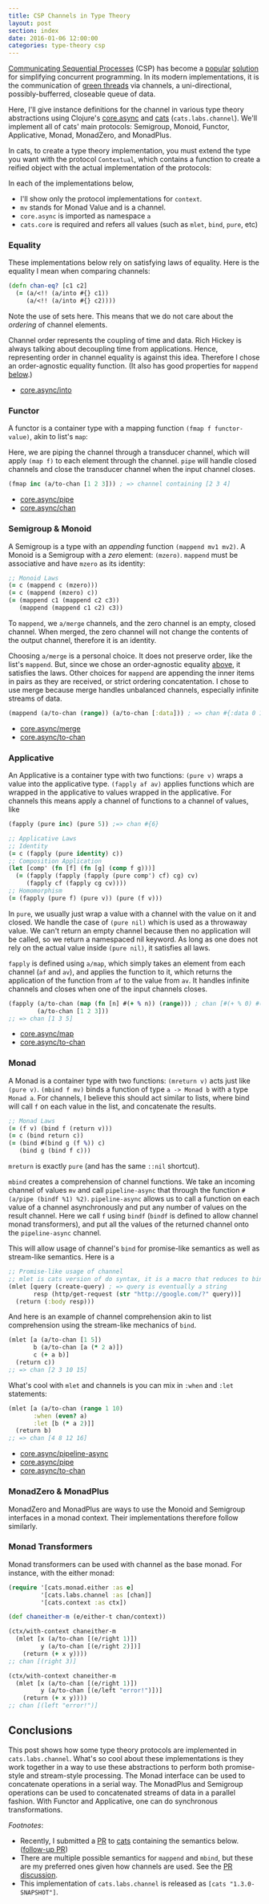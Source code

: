 ```yaml
---
title: CSP Channels in Type Theory
layout: post
section: index
date: 2016-01-06 12:00:00
categories: type-theory csp
---
```


[Communicating Sequential Processes][csp] (CSP) has become a [popular][go-concurrency] [solution][core-async] for simplifying concurrent programming. In its modern implementations, it is the communication of [green threads][green-threads] via channels, a uni-directional, possibly-bufferred, closeable queue of data.

Here, I'll give instance definitions for the channel in various type theory abstractions using Clojure's [core.async][core-async] and [cats][cats] (`cats.labs.channel`). We'll implement all of cats' main protocols: Semigroup, Monoid, Functor, Applicative, Monad, MonadZero, and MonadPlus.

<!--break-->

In cats, to create a type theory implementation, you must extend the type you want with the protocol `Contextual`, which contains a function to create a reified object with the actual implementation of the protocols:

<code data-gist-id="cf00fa7ed9259b9951ee" data-gist-line="109-112"></code>

In each of the implementations below,

- I'll show only the protocol implementations for `context`.
- `mv` stands for Monad Value and is a channel.
- `core.async` is imported as namespace `a`
- `cats.core` is required and refers all values (such as `mlet`, `bind`, `pure`, etc)

### Equality

These implementations below rely on satisfying laws of equality. Here is the equality I mean when comparing channels:

```clojure
(defn chan-eq? [c1 c2]
  (= (a/<!! (a/into #{} c1))
     (a/<!! (a/into #{} c2))))
```

Note the use of sets here. This means that we do not care about the _ordering_ of channel elements.

Channel order represents the coupling of time and data. Rich Hickey is always talking about decoupling time from applications. Hence, representing order in channel equality is against this idea. Therefore I chose an order-agnostic equality function. (It also has good properties for `mappend` [below](#semigroup--monoid).)

- [core.async/into](https://clojure.github.io/core.async/#clojure.core.async/into)

### Functor

A functor is a container type with a mapping function `(fmap f functor-value)`, akin to list's `map`:

<code data-gist-id="cf00fa7ed9259b9951ee" data-gist-line="65-67"></code>

Here, we are piping the channel through a transducer channel, which will apply `(map f)` to each element through the channel. `pipe` will handle closed channels and close the transducer channel when the input channel closes.

```clojure
(fmap inc (a/to-chan [1 2 3])) ; => channel containing [2 3 4]
```

- [core.async/pipe](https://clojure.github.io/core.async/#clojure.core.async/pipe)
- [core.async/chan](https://clojure.github.io/core.async/#clojure.core.async/chan)



### Semigroup & Monoid

A Semigroup is a type with an _appending_ function `(mappend mv1 mv2)`. A Monoid is a Semigroup with a _zero_ element: `(mzero)`. `mappend` must be associative and have `mzero` as its identity:

```clojure
;; Monoid Laws
(= c (mappend c (mzero)))
(= c (mappend (mzero) c))
(= (mappend c1 (mappend c2 c3))
   (mappend (mappend c1 c2) c3))
```

<code data-gist-id="cf00fa7ed9259b9951ee" data-gist-line="69-75"></code>

To `mappend`, we `a/merge` channels, and the zero channel is an empty, closed channel. When merged, the zero channel will not change the contents of the output channel, therefore it is an identity.

Choosing `a/merge` is a personal choice. It does not preserve order, like the list's `mappend`. But, since we chose an order-agnostic equality [above](#equality), it satisfies the laws. Other choices for `mappend` are appending the inner items in pairs as they are received, or strict ordering concatentation. I chose to use merge because merge handles unbalanced channels, especially infinite streams of data.

```clojure
(mappend (a/to-chan (range)) (a/to-chan [:data])) ; => chan #{:data 0 1 2 3 ...}
```

- [core.async/merge](https://clojure.github.io/core.async/#clojure.core.async/merge)
- [core.async/to-chan](https://clojure.github.io/core.async/#clojure.core.async/to-chan)

### Applicative

An Applicative is a container type with two functions: `(pure v)` wraps a value into the applicative type. `(fapply af av)` applies functions which are wrapped in the applicative to values wrapped in the applicative. For channels this means apply a channel of functions to a channel of values, like

```clojure
(fapply (pure inc) (pure 5)) ;=> chan #{6}
```

```clojure
;; Applicative Laws
;; Identity
(= c (fapply (pure identity) c))
;; Composition Application
(let [comp' (fn [f] (fn [g] (comp f g)))]
  (= (fapply (fapply (fapply (pure comp') cf) cg) cv)
     (fapply cf (fapply cg cv))))
;; Homomorphism
(= (fapply (pure f) (pure v)) (pure (f v)))
```

<code data-gist-id="cf00fa7ed9259b9951ee" data-gist-line="77-82"></code>

In `pure`, we usually just wrap a value with a channel with the value on it and closed. We handle the case of `(pure nil)` which is used as a throwaway value. We can't return an empty channel because then no application will be called, so we return a namespaced nil keyword. As long as one does not rely on the actual value inside `(pure nil)`, it satisfies all laws.

`fapply` is defined using `a/map`, which simply takes an element from each channel (`af` and `av`), and applies the function to it, which returns the application of the function from `af` to the value from `av`. It handles infinite channels and closes when one of the input channels closes.

```clojure
(fapply (a/to-chan (map (fn [n] #(+ % n)) (range))) ; chan [#(+ % 0) #(+ % 1) ...]
        (a/to-chan [1 2 3]))
;; => chan [1 3 5]
```

- [core.async/map](https://clojure.github.io/core.async/#clojure.core.async/map)
- [core.async/to-chan](https://clojure.github.io/core.async/#clojure.core.async/to-chan)

### Monad

A Monad is a container type with two functions: `(mreturn v)` acts just like `(pure v)`. `(mbind f mv)` binds a function of type `a -> Monad b` with a type `Monad a`. For channels, I believe this should act similar to lists, where bind will call `f` on each value in the list, and concatenate the results.

```clojure
;; Monad Laws
(= (f v) (bind f (return v)))
(= c (bind return c))
(= (bind #(bind g (f %)) c)
   (bind g (bind f c)))
```

<code data-gist-id="cf00fa7ed9259b9951ee" data-gist-line="84-93"></code>

`mreturn` is exactly `pure` (and has the same `::nil` shortcut).

`mbind` creates a comprehension of channel functions. We take an incoming channel of values `mv` and call `pipeline-async` that through the function `#(a/pipe (bindf %1) %2)`. `pipeline-async` allows us to call a function on each value of a channel asynchronously and put any number of values on the result channel. Here we call `f` using `bindf` (`bindf` is defined to allow channel monad transformers), and put all the values of the returned channel onto the `pipeline-async` channel.

This will allow usage of channel's `bind` for promise-like semantics as well as stream-like semantics. Here is a

```clojure
;; Promise-like usage of channel
;; mlet is cats version of do syntax, it is a macro that reduces to bind/return
(mlet [query (create-query) ; => query is eventually a string
       resp (http/get-request (str "http://google.com/?" query))]
  (return (:body resp)))
```

And here is an example of channel comprehension akin to list comprehension using the stream-like mechanics of `bind`.

```clojure
(mlet [a (a/to-chan [1 5])
       b (a/to-chan [a (* 2 a)])
       c (+ a b)]
  (return c))
;; => chan [2 3 10 15]
```

What's cool with `mlet` and channels is you can mix in `:when` and `:let` statements:

```clojure
(mlet [a (a/to-chan (range 1 10)
       :when (even? a)
       :let [b (* a 2)]]
  (return b)
;; => chan [4 8 12 16]
```

- [core.async/pipeline-async](https://clojure.github.io/core.async/#clojure.core.async/pipeline-async)
- [core.async/pipe](https://clojure.github.io/core.async/#clojure.core.async/pipe)
- [core.async/to-chan](https://clojure.github.io/core.async/#clojure.core.async/to-chan)

### MonadZero & MonadPlus

MonadZero and MonadPlus are ways to use the Monoid and Semigroup interfaces in a monad context. Their implementations therefore follow similarly.

<code data-gist-id="cf00fa7ed9259b9951ee" data-gist-line="95-101"></code>

### Monad Transformers

Monad transformers can be used with channel as the base monad. For instance, with the either monad:

```clojure
(require '[cats.monad.either :as e]
         '[cats.labs.channel :as [chan]]
         '[cats.context :as ctx])

(def chaneither-m (e/either-t chan/context))

(ctx/with-context chaneither-m
  (mlet [x (a/to-chan [(e/right 1)])
         y (a/to-chan [(e/right 2)])]
    (return (+ x y))))
;; chan [(right 3)]

(ctx/with-context chaneither-m
  (mlet [x (a/to-chan [(e/right 1)])
         y (a/to-chan [(e/left "error!")])]
    (return (+ x y))))
;; chan [(left "error!")]
```

## Conclusions

This post shows how some type theory protocols are implemented in `cats.labs.channel`. What's so cool about these implementations is they work together in a way to use these abstractions to perform both promise-style and stream-style processing. The Monad interface can be used to concatenate operations in a serial way. The MonadPlus and Semigroup operations can be used to concatenated streams of data in a parallel fashion. With Functor and Applicative, one can do synchronous transformations.

_Footnotes_:

- Recently, I submitted a [PR][cats-pr] to [cats][cats] containing the semantics below. ([follow-up PR][cats-pr-2])
- There are multiple possible semantics for `mappend` and `mbind`, but these are my preferred ones given how channels are used. See the [PR discussion][cats-pr].
- This implementation of `cats.labs.channel` is released as `[cats "1.3.0-SNAPSHOT"]`.


[csp]: https://en.wikipedia.org/wiki/Communicating_sequential_processes
[go-concurrency]: https://golang.org/doc/effective_go.html#concurrency
[core-async]: https://github.com/clojure/core.async
[green-threads]: https://en.wikipedia.org/wiki/Green_threads
[cats]: https://github.com/funcool/cats
[cats-pr]: https://github.com/funcool/cats/pull/136
[cats-pr-2]: https://github.com/funcool/cats/pull/139
